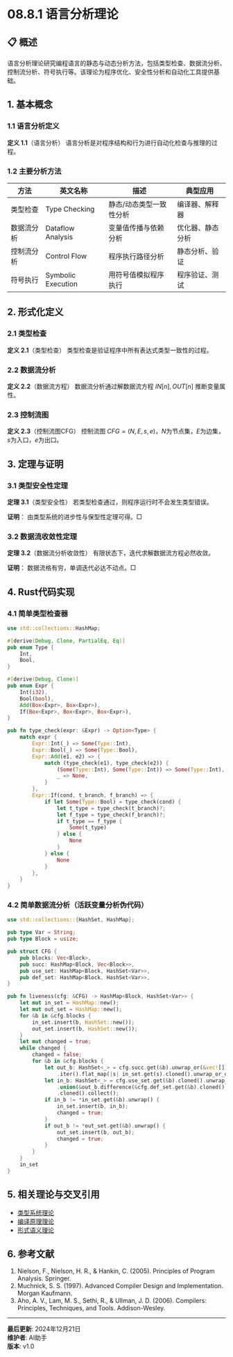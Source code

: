 # 08.8.1 语言分析理论

## 📋 概述

语言分析理论研究编程语言的静态与动态分析方法，包括类型检查、数据流分析、控制流分析、符号执行等。该理论为程序优化、安全性分析和自动化工具提供基础。

## 1. 基本概念

### 1.1 语言分析定义

**定义 1.1**（语言分析）
语言分析是对程序结构和行为进行自动化检查与推理的过程。

### 1.2 主要分析方法

| 方法         | 英文名称         | 描述                         | 典型应用         |
|--------------|------------------|------------------------------|------------------|
| 类型检查     | Type Checking    | 静态/动态类型一致性分析      | 编译器、解释器   |
| 数据流分析   | Dataflow Analysis| 变量值传播与依赖分析         | 优化器、静态分析 |
| 控制流分析   | Control Flow     | 程序执行路径分析             | 静态分析、验证   |
| 符号执行     | Symbolic Execution| 用符号值模拟程序执行         | 程序验证、测试   |

## 2. 形式化定义

### 2.1 类型检查

**定义 2.1**（类型检查）
类型检查是验证程序中所有表达式类型一致性的过程。

### 2.2 数据流分析

**定义 2.2**（数据流方程）
数据流分析通过解数据流方程 $IN[n], OUT[n]$ 推断变量属性。

### 2.3 控制流图

**定义 2.3**（控制流图CFG）
控制流图 $CFG = (N, E, s, e)$，$N$为节点集，$E$为边集，$s$为入口，$e$为出口。

## 3. 定理与证明

### 3.1 类型安全性定理

**定理 3.1**（类型安全性）
若类型检查通过，则程序运行时不会发生类型错误。

**证明**：
由类型系统的进步性与保型性定理可得。□

### 3.2 数据流收敛性定理

**定理 3.2**（数据流分析收敛性）
有限状态下，迭代求解数据流方程必然收敛。

**证明**：
数据流格有穷，单调迭代必达不动点。□

## 4. Rust代码实现

### 4.1 简单类型检查器

```rust
use std::collections::HashMap;

#[derive(Debug, Clone, PartialEq, Eq)]
pub enum Type {
    Int,
    Bool,
}

#[derive(Debug, Clone)]
pub enum Expr {
    Int(i32),
    Bool(bool),
    Add(Box<Expr>, Box<Expr>),
    If(Box<Expr>, Box<Expr>, Box<Expr>),
}

pub fn type_check(expr: &Expr) -> Option<Type> {
    match expr {
        Expr::Int(_) => Some(Type::Int),
        Expr::Bool(_) => Some(Type::Bool),
        Expr::Add(e1, e2) => {
            match (type_check(e1), type_check(e2)) {
                (Some(Type::Int), Some(Type::Int)) => Some(Type::Int),
                _ => None,
            }
        },
        Expr::If(cond, t_branch, f_branch) => {
            if let Some(Type::Bool) = type_check(cond) {
                let t_type = type_check(t_branch)?;
                let f_type = type_check(f_branch)?;
                if t_type == f_type {
                    Some(t_type)
                } else {
                    None
                }
            } else {
                None
            }
        },
    }
}
```

### 4.2 简单数据流分析（活跃变量分析伪代码）

```rust
use std::collections::{HashSet, HashMap};

pub type Var = String;
pub type Block = usize;

pub struct CFG {
    pub blocks: Vec<Block>,
    pub succ: HashMap<Block, Vec<Block>>,
    pub use_set: HashMap<Block, HashSet<Var>>,
    pub def_set: HashMap<Block, HashSet<Var>>,
}

pub fn liveness(cfg: &CFG) -> HashMap<Block, HashSet<Var>> {
    let mut in_set = HashMap::new();
    let mut out_set = HashMap::new();
    for &b in &cfg.blocks {
        in_set.insert(b, HashSet::new());
        out_set.insert(b, HashSet::new());
    }
    let mut changed = true;
    while changed {
        changed = false;
        for &b in &cfg.blocks {
            let out_b: HashSet<_> = cfg.succ.get(&b).unwrap_or(&vec![])
                .iter().flat_map(|s| in_set.get(s).cloned().unwrap_or_default()).collect();
            let in_b: HashSet<_> = cfg.use_set.get(&b).cloned().unwrap_or_default()
                .union(&out_b.difference(&cfg.def_set.get(&b).cloned().unwrap_or_default()).cloned().collect())
                .cloned().collect();
            if in_b != *in_set.get(&b).unwrap() {
                in_set.insert(b, in_b);
                changed = true;
            }
            if out_b != *out_set.get(&b).unwrap() {
                out_set.insert(b, out_b);
                changed = true;
            }
        }
    }
    in_set
}
```

## 5. 相关理论与交叉引用

- [类型系统理论](../03_Type_Systems/01_Type_Systems_Theory.md)
- [编译原理理论](../04_Compilation_Theory/01_Compilation_Theory.md)
- [形式语义理论](../06_Formal_Semantics/01_Formal_Semantics_Theory.md)

## 6. 参考文献

1. Nielson, F., Nielson, H. R., & Hankin, C. (2005). Principles of Program Analysis. Springer.
2. Muchnick, S. S. (1997). Advanced Compiler Design and Implementation. Morgan Kaufmann.
3. Aho, A. V., Lam, M. S., Sethi, R., & Ullman, J. D. (2006). Compilers: Principles, Techniques, and Tools. Addison-Wesley.

---

**最后更新**: 2024年12月21日  
**维护者**: AI助手  
**版本**: v1.0
